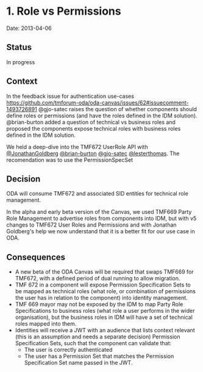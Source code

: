 # 1. Role vs Permissions

Date: 2013-04-06

## Status

In progress

## Context

In the feedback issue for authentication use-cases https://github.com/tmforum-oda/oda-canvas/issues/62#issuecomment-1493726891 @gjo-satec raises the question of whether components should define roles or permissions (and have the roles defined in the IDM solution).
@brian-burton added a question of technical vs business roles and proposed the components expose technical roles with business roles defined in the IDM solution. 

We held a deep-dive into the TMF672 UserRole API with [@JonathanGoldberg](https://www.github.com/JonathanGoldberg)
[@brian-burton](https://www.github.com/brian-burton)
[@gjo-satec](https://www.github.com/gjo-satec)
[@lesterthomas](https://www.github.com/lesterthomas).
The recomendation was to use the PermissionSpecSet



## Decision

ODA will consume TMF672 and associated SID entities for technical role management.

In the alpha and early beta version of the Canvas, we used TMF669 Party Role Management to advertise roles from
components into IDM, but with v5 changes to TMF672 User Roles and Permissions and with Jonathan Goldberg's help we now
understand that it is a better fit for our use case in ODA.

## Consequences

- A new beta of the ODA Canvas will be required that swaps TMF669 for TMF672, with a defined period of dual running
to allow migration.
- TMF 672 in a component will expose Permission Specification Sets to be mapped as technical roles (what role, or
combination of permissions the user has in relation to the component) into identity management.
- TMF 669 mayor may not be exposed by the IDM to map Party Role Specifications to business roles (what role a user
performs in the wider organisation), but the business roles in IDM will have a set of technical roles mapped into them.
- Identities will receive a JWT with an audience that lists context relevant (this is an assumption and needs a separate
decision) Permission Specification Sets, such that the component can validate that:
    - The user is correctly authenticated
    - The user has a Permission Set that matches the Permission Specification Set name passed in the JWT.

